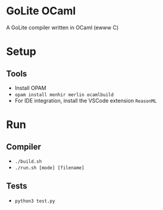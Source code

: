 # GoLite OCaml
A GoLite compiler written in OCaml (ewww C)

# Setup
## Tools
* Install OPAM
* `opam install menhir merlin ocamlbuild`
* For IDE integration, install the VSCode extension `ReasonML`
# Run
## Compiler
* `./build.sh` 
* `./run.sh [mode] [filename]`
## Tests
* `python3 test.py`
